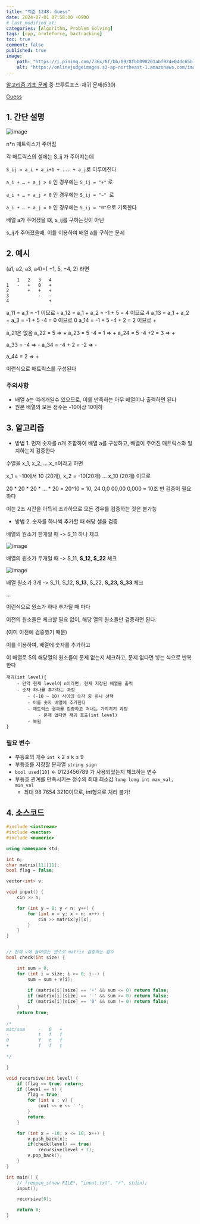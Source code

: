 ```yaml
---
title: "백준 1248. Guess"
date: 2024-07-01 07:58:00 +0900
# last_modified_at: 
categories: [Algorithm, Problem Solving] 
tags: [cpp, bruteforce, bactracking] 
toc: true
comment: false
published: true
image:
    path: "https://i.pinimg.com/736x/8f/bb/09/8fbb098201abf924e04dc65b7f490427.jpg"
    alt: "https://onlinejudgeimages.s3-ap-northeast-1.amazonaws.com/images/boj-og.png"
---
```


[알고리즘 기초 문제](https://jinhg0214.github.io/posts/problems/) 중 브루트포스-재귀 문제(530)

[Guess](https://www.acmicpc.net/problem/1248)

## 1. 간단 설명

![image](https://github.com/jinhg0214/jinhg0214.github.io/assets/70011316/44c32bc3-7d46-4c07-8683-1e47bcc99593)

n*n 매트릭스가 주어짐

각 매트릭스의 셀에는 S_ij 가 주어지는데 

`S_ij = a_i + a_i+1 + ... + a_j`로 이루어진다

`a_i + … + a_j > 0` 인 경우에는 `S_ij = "+"` 로

`a_i + … + a_j < 0` 인 경우에는 `S_ij = "−" `로

`a_i + … + a_j = 0` 인 경우에는 `S_ij = "0"`으로 기록한다

배열 a가 주어졌을 떄, s_ij를 구하는것이 아닌

s_ij가 주어졌을때, 이를 이용하여 배열 a를 구하는 문제

## 2. 예시

(a1, a2, a3, a4)=( −1, 5, −4, 2) 라면

```
	1	2	3	4
1	-	+	0	+
2		+	+	+
3			-	-
4				+
```

a_11 = a_1 = -1 이므로 -
a_12 = a_1 + a_2 = -1 + 5 = 4 이므로 4
a_13 = a_1 + a_2 + a_3 = -1 + 5 -4 = 0 이므로 0
a_14 = -1 + 5 -4 + 2 = 2 이므로 +

a_21은 없음
a_22 = 5 => +
a_23 = 5 -4 = 1 => +
a_24 = 5 -4 +2 = 3 => +

a_33 = -4 => -
a_34 = -4 + 2 = -2 => -

a_44 = 2 => +

이런식으로 매트릭스를 구성된다

### 주의사항

- 배열 a는 여러개일수 있으므로, 이를 만족하는 아무 배열이나 출력하면 된다
- 원본 배열의 모든 정수는 -10이상 10이하

## 3. 알고리즘

- 방법 1. 먼저 숫자를 n개 조합하여 배열 a를 구성하고, 배열이 주어진 매트릭스와 일치하는지 검증한다

수열을 x_1, x_2, ... x_n이라고 하면

x_1 = -10에서 10 (20개), x_2 = -10(20개) ... x_10 (20개) 이므로

20 * 20 * 20 * ... * 20 = 20^10 = 10, 24 0,0 00,00 0,000 = 10조 번 검증이 필요하다

이는 2초 시간을 아득히 초과하므로 모든 경우를 검증하는 것은 불가능

- 방법 2. 숫자를 하나씩 추가할 때 해당 셀을 검증

배열의 원소가 한개일 때 -> S_11 하나 체크

![image](https://github.com/jinhg0214/jinhg0214.github.io/assets/70011316/31f52968-3788-4db2-9d2e-090e85ece323)

배열의 원소가 두개일 때 -> S_11, **S_12, S_22** 체크

![image](https://github.com/jinhg0214/jinhg0214.github.io/assets/70011316/ccb3cf00-25d3-49c0-9d6a-57cb3c177783)

배열 원소가 3개 -> S_11, S_12, **S_13**, S_22, **S_23, S_33** 체크

...

이런식으로 원소가 하나 추가될 때 마다 

이전의 원소들은 체크할 필요 없이, 해당 열의 원소들만 검증하면 된다.

(이미 이전에 검증했기 때문)

이를 이용하여, 배열에 숫자를 추가하고

이 배열로 S의 해당열의 원소들이 문제 없는지 체크하고, 문제 없다면 넣는 식으로 반복한다

```
재귀(int level){
	- 만약 현재 level이 n이라면, 현재 저장된 배열을 출력
	- 숫자 하나를 추가하는 과정 
		- (-10 ~ 10) 사이의 숫자 중 하나 선택
		- 이를 숫자 배열에 추가한다
		- 매트릭스 결과를 검증하고 쳐내는 가지치기 과정 
			- 문제 없다면 재귀 호출(int level)
		- 복원
}
```


### 필요 변수 

- 부등호의 개수 `int k` 2 ≤ k ≤ 9
- 부등호를 저장할 문자열 `string sign`
- `bool used[10]` <- 0123456789 가 사용되었는지 체크하는 변수
- 부등호 관계를 만족시키는 정수의 최대 최소값 `long long int max_val, min_val`
	- 최대 98 7654 3210이므로, int형으로 처리 불가!

## 4. 소스코드

```cpp
#include <iostream>
#include <vector>
#include <numeric>

using namespace std;

int n;
char matrix[11][11];
bool flag = false;

vector<int> v;

void input() {
	cin >> n;

	for (int y = 0; y < n; y++) {
		for (int x = y; x < n; x++) {
			cin >> matrix[y][x];
		}
	}
}


// 현재 v에 들어있는 원소로 matrix 검증하는 함수
bool check(int size) {

	int sum = 0;
	for (int i = size; i >= 0; i--) {
		sum = sum + v[i];
		
		if (matrix[i][size] == '+' && sum <= 0) return false;
		if (matrix[i][size] == '-' && sum >= 0) return false;
		if (matrix[i][size] == '0' && sum != 0) return false;
	}
	return true;
	
/*
mat/sum		-	0	+
-			t	f	f
0			f	t	f
+			f	f	t

*/

}

void recursive(int level) {
	if (flag == true) return;
	if (level == n) {
		flag = true;
		for (int e : v) {
			cout << e << ' ';
		}
		return;
	}

	for (int x = -10; x <= 10; x++) {
		v.push_back(x);
		if(check(level) == true)
			recursive(level + 1);
		v.pop_back();
	}
}

int main() {
	// freopen_s(new FILE*, "input.txt", "r", stdin);
	input();

	recursive(0);

	return 0;
}
```